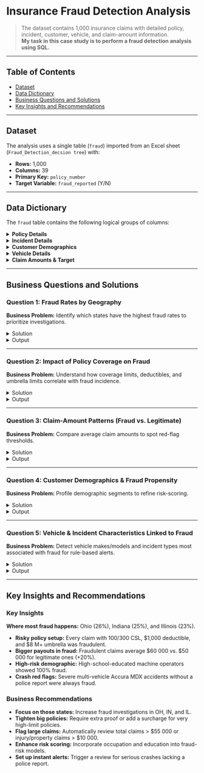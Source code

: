 # **Insurance Fraud Detection Analysis**

> The dataset contains 1,000 insurance claims with detailed policy, incident, customer, vehicle, and claim-amount information.  
> **My task in this case study is to perform a fraud detection analysis using SQL.**

---

## Table of Contents
- [Dataset](#dataset)
- [Data Dictionary](#data-dictionary)
- [Business Questions and Solutions](#business-questions-and-solutions)
- [Key Insights and Recommendations](#key-insights-and-recommendations)

---

## Dataset
The analysis uses a single table (`fraud`) imported from an Excel sheet (`Fraud_Detection_decsion tree`) with:

- **Rows:** 1,000  
- **Columns:** 39  
- **Primary Key:** `policy_number`  
- **Target Variable:** `fraud_reported` (Y/N)

---

## Data Dictionary

The `fraud` table contains the following logical groups of columns:

<details>
<summary><strong>Policy Details</strong></summary>

- **policy_number** (PK): Unique policy identifier  
- **policy_bind_date**: Date the policy was bound  
- **policy_state**: State where policy was issued  
- **policy_csl**: Coverage limits (e.g., “100/300”)  
- **policy_deductable**: Deductible amount  
- **umbrella_limit**: Umbrella policy limit  
</details>

<details>
<summary><strong>Incident Details</strong></summary>

- **incident_date**: Date of the incident  
- **incident_type**: Collision, theft, etc.  
- **collision_type**: Single vs. multi-vehicle  
- **incident_severity**: Minor, major damage, etc.  
- **authorities_contacted**: Fire, police, ambulance  
- **incident_state**, **incident_city**, **incident_hour_of_the_day**  
- **property_damage**, **bodily_injuries**, **witnesses**  
- **police_report_available**: Y/N/?  
</details>

<details>
<summary><strong>Customer Demographics</strong></summary>

- **age**: Customer age  
- **months_as_customer**: Tenure in months  
- **insured_sex**: M/F  
- **insured_education_level**: High School, College, etc.  
- **insured_occupation**: Job title  
- **insured_hobbies**: Sports, reading, etc.  
</details>

<details>
<summary><strong>Vehicle Details</strong></summary>

- **auto_make**, **auto_model**, **auto_year**  
</details>

<details>
<summary><strong>Claim Amounts & Target</strong></summary>

- **injury_claim**, **property_claim**, **vehicle_claim**  
- **total_claim_amount**  
- **fraud_reported**: Y/N  
</details>

---

## Business Questions and Solutions

### Question 1: Fraud Rates by Geography  
**Business Problem:** Identify which states have the highest fraud rates to prioritize investigations.  
<details>
<summary>Solution</summary>

```sql
SELECT 
  policy_state,
  ROUND(
    SUM(CASE WHEN fraud_reported = 'Y' THEN 1.0 ELSE 0 END)
    / COUNT(*) * 100
  , 2) AS fraud_rate_percentage
FROM fraud
GROUP BY policy_state
ORDER BY fraud_rate_percentage DESC;
````

</details>
<details>
<summary>Output</summary>

| policy\_state | fraud\_rate\_percentage |
| ------------- | ----------------------- |
| OH            | 25.85                   |
| IN            | 25.48                   |
| IL            | 22.78                   |

</details>

---

### Question 2: Impact of Policy Coverage on Fraud

**Business Problem:** Understand how coverage limits, deductibles, and umbrella limits correlate with fraud incidence.

<details>
<summary>Solution</summary>

```sql
SELECT 
  policy_csl,
  policy_deductable,
  umbrella_limit,
  ROUND(
    SUM(CASE WHEN fraud_reported = 'Y' THEN 1.0 ELSE 0 END)
    / COUNT(*) * 100
  , 2) AS fraud_rate_percentage
FROM fraud
GROUP BY policy_csl, policy_deductable, umbrella_limit
ORDER BY fraud_rate_percentage DESC
LIMIT 3;
```

</details>
<details>
<summary>Output</summary>

| policy\_csl | policy\_deductable | umbrella\_limit | fraud\_rate\_percentage |
| ----------- | ------------------ | --------------- | ----------------------- |
| 100/300     | 1000               | 8000000         | 100.00                  |
| 100/300     | 1000               | 10000000        | 100.00                  |
| 100/300     | 2000               | 8000000         | 100.00                  |

</details>

---

### Question 3: Claim-Amount Patterns (Fraud vs. Legitimate)

**Business Problem:** Compare average claim amounts to spot red-flag thresholds.

<details>
<summary>Solution</summary>

```sql
SELECT 
  fraud_reported,
  ROUND(AVG(injury_claim), 2)       AS avg_injury_claim,
  ROUND(AVG(property_claim), 2)     AS avg_property_claim,
  ROUND(AVG(vehicle_claim), 2)      AS avg_vehicle_claim,
  ROUND(AVG(total_claim_amount), 2) AS avg_total_claim
FROM fraud
GROUP BY fraud_reported;
```

</details>
<details>
<summary>Output</summary>

| fraud\_reported | avg\_injury\_claim | avg\_property\_claim | avg\_vehicle\_claim | avg\_total\_claim |
| --------------- | ------------------ | -------------------- | ------------------- | ----------------- |
| N               | 7,179.23           | 7,018.88             | 36,090.49           | 50,288.61         |
| Y               | 8,208.34           | 8,560.12             | 43,533.64           | 60,302.11         |

</details>

---

### Question 4: Customer Demographics & Fraud Propensity

**Business Problem:** Profile demographic segments to refine risk-scoring.

<details>
<summary>Solution</summary>

```sql
SELECT 
  insured_sex,
  insured_education_level,
  insured_occupation,
  ROUND(
    SUM(CASE WHEN fraud_reported = 'Y' THEN 1.0 ELSE 0 END)
    / COUNT(*) * 100
  , 2) AS fraud_rate_percentage
FROM fraud
GROUP BY insured_sex, insured_education_level, insured_occupation
ORDER BY fraud_rate_percentage DESC
LIMIT 3;
```

</details>
<details>
<summary>Output</summary>

| insured\_sex | insured\_education\_level | insured\_occupation | fraud\_rate\_percentage |
| ------------ | ------------------------- | ------------------- | ----------------------- |
| MALE         | High School               | machine-op-inspct   | 100.00                  |
| FEMALE       | College                   | craft-repair        | 100.00                  |
| MALE         | Associate                 | transport-moving    | 100.00                  |

</details>

---

### Question 5: Vehicle & Incident Characteristics Linked to Fraud

**Business Problem:** Detect vehicle makes/models and incident types most associated with fraud for rule-based alerts.

<details>
<summary>Solution</summary>

```sql
SELECT 
  auto_make,
  auto_model,
  incident_type,
  collision_type,
  incident_severity,
  police_report_available,
  ROUND(
    SUM(CASE WHEN fraud_reported = 'Y' THEN 1.0 ELSE 0 END)
    / COUNT(*) * 100
  , 2) AS fraud_rate_percentage
FROM fraud
GROUP BY auto_make, auto_model, incident_type, collision_type, incident_severity, police_report_available
ORDER BY fraud_rate_percentage DESC
LIMIT 3;
```

</details>
<details>
<summary>Output</summary>

| auto\_make | auto\_model | incident\_type           | collision\_type | incident\_severity | police\_report\_available | fraud\_rate\_percentage |
| ---------- | ----------- | ------------------------ | --------------- | ------------------ | ------------------------- | ----------------------- |
| Accura     | MDX         | Multi-vehicle Collision  | Side Collision  | Major Damage       | ?                         | 100.00                  |
| Accura     | MDX         | Multi-vehicle Collision  | Side Collision  | Major Damage       | NO                        | 100.00                  |
| Accura     | MDX         | Single Vehicle Collision | Rear Collision  | Major Damage       | ?                         | 100.00                  |

</details>

---

## Key Insights and Recommendations

### Key Insights

**Where most fraud happens:** Ohio (26%), Indiana (25%), and Illinois (23%).  
- **Risky policy setup:** Every claim with 100/300 CSL, $1,000 deductible, and $8 M+ umbrella was fraudulent.  
- **Bigger payouts in fraud:** Fraudulent claims average $60 000 vs. $50 000 for legitimate ones (+20%).  
- **High-risk demographic:** High-school-educated machine operators showed 100% fraud.  
- **Crash red flags:** Severe multi-vehicle Accura MDX accidents without a police report were always fraud.

### Business Recommendations

- **Focus on those states:** Increase fraud investigations in OH, IN, and IL.  
- **Tighten big policies:** Require extra proof or add a surcharge for very high-limit policies.  
- **Flag large claims:** Automatically review total claims > $55 000 or injury/property claims > $10 000.  
- **Enhance risk scoring:** Incorporate occupation and education into fraud-risk models.  
- **Set up instant alerts:** Trigger a review for serious crashes lacking a police report.  
```
```
